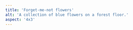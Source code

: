 ```yaml
---
title: 'Forget-me-not flowers'
alt: 'A collection of blue flowers on a forest floor.'
aspect: '4x3'
---
```

